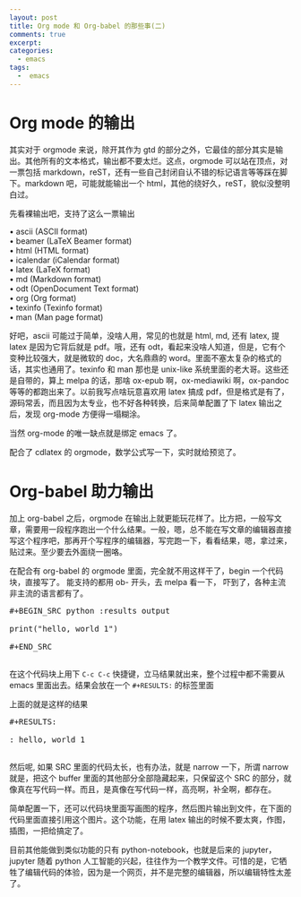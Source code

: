 ```yaml
---
layout: post
title: Org mode 和 Org-babel 的那些事(二)
comments: true
excerpt: 
categories:
  - emacs  
tags:
  -  emacs
---
```



# Org mode 的输出

其实对于 orgmode 来说，除开其作为 gtd 的部分之外，它最佳的部分其实是输出。其他所有的文本格式，输出都不要太烂。这点，orgmode 可以站在顶点，对一票包括 markdown，reST，还有一些自己封闭自认不错的标记语言等等踩在脚下。markdown 吧，可能就能输出一个 html，其他的绕好久，reST，貌似没整明白过。

先看裸输出吧，支持了这么一票输出

<p class="verse">
• ascii (ASCII format)<br />
• beamer (LaTeX Beamer format)<br />
• html (HTML format)<br />
• icalendar (iCalendar format)<br />
• latex (LaTeX format)<br />
• md (Markdown format)<br />
• odt (OpenDocument Text format)<br />
• org (Org format)<br />
• texinfo (Texinfo format)<br />
• man (Man page format)<br />
</p>

好吧，ascii 可能过于简单，没啥人用，常见的也就是 html, md, 还有 latex, 提 latex 是因为它背后就是 pdf。哦，还有 odt，看起来没啥人知道，但是，它有个变种比较强大，就是微软的 doc，大名鼎鼎的 word。里面不塞太复杂的格式的话，其实也通用了。texinfo 和 man 那也是 unix-like 系统里面的老大哥。这些还是自带的，算上 melpa 的话，那啥 ox-epub 啊，ox-mediawiki 啊，ox-pandoc 等等的都跑出来了。以前我写点啥玩意喜欢用 latex 搞成 pdf，但是格式是有了，源码常丢，而且因为太专业，也不好各种转换，后来简单配置了下 latex 输出之后，发现 org-mode 方便得一塌糊涂。

当然 org-mode 的唯一缺点就是绑定 emacs 了。

配合了 cdlatex 的 orgmode，数学公式写一下，实时就给预览了。


# Org-babel 助力输出

加上 org-babel 之后，orgmode 在输出上就更能玩花样了。比方把，一般写文章，需要用一段程序跑出一个什么结果。一般，嗯，总不能在写文章的编辑器直接写这个程序吧，那再开个写程序的编辑器，写完跑一下，看看结果，嗯，拿过来，贴过来。至少要去外面绕一圈咯。

在配合有 org-babel 的 orgmode 里面，完全就不用这样干了，begin 一个代码块，直接写了。 能支持的都用 ob- 开头，去 melpa 看一下， 吓到了，各种主流非主流的语言都有了。

<pre class="verse">
#+BEGIN_SRC python :results output<br />
print("hello, world 1")<br />
#+END_SRC<br />
</pre>

在这个代码块上用下 `C-c C-c` 快捷键，立马结果就出来，整个过程中都不需要从 emacs 里面出去。结果会放在一个 `#+RESULTS:` 的标签里面

上面的就是这样的结果

<pre class="verse">
#+RESULTS:<br />
: hello, world 1<br />
</pre>

然后呢, 如果 SRC 里面的代码太长，也有办法，就是 narrow 一下，所谓 narrow 就是，把这个 buffer 里面的其他部分全部隐藏起来，只保留这个 SRC 的部分，就像真在写代码一样。而且，是真像在写代码一样，高亮啊，补全啊，都存在。

简单配置一下，还可以代码块里面写画图的程序，然后图片输出到文件，在下面的代码里面直接引用这个图片。这个功能，在用 latex 输出的时候不要太爽，作图，插图，一把给搞定了。

目前其他能做到类似功能的只有 python-notebook，也就是后来的 jupyter，jupyter 随着 python 人工智能的兴起，往往作为一个教学文件。可惜的是，它牺牲了编辑代码的体验，因为是一个网页，并不是完整的编辑器，所以编辑特性太差了。

